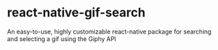 # react-native-gif-search
An easy-to-use, highly customizable react-native package for searching and selecting a gif using the Giphy API
